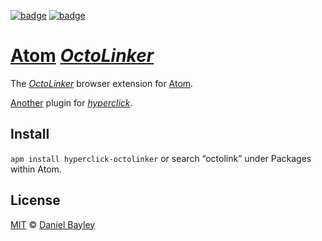[![badge][apm]][package]
[![badge][chat]][#slack]

[Atom] _[OctoLinker]_
=====================
The _[OctoLinker]_ browser extension for [Atom].

[Another] plugin for _[hyperclick]_.

Install
-------
`apm install hyperclick-octolinker` or search “octolink” under Packages within Atom.

License
-------
[MIT] © [Daniel Bayley]

[MIT]:              LICENSE.md
[Daniel Bayley]:    https://github.com/danielbayley

[atom]:             https://atom.io
[apm]:              https://img.shields.io/apm/v/hyperclick-octolinker.svg?style=flat-square
[package]:          hyperclick-octolinker
[chat]:             https://img.shields.io/badge/chat-atom.io%20slack-ff69b4.svg?style=flat-square
[#slack]:           https://atom-slack.herokuapp.com

[hyperclick]:       https://atom.io/packages/hyperclick
[another]:          https://atom.io/packages/search?q=hyperclick

[octolinker]:       http://octolinker.github.io/#about
